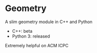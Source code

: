 # Geometry
A slim geometry module in C++ and Python

- C++: beta
- Python 3: released

Extremely helpful on ACM ICPC
